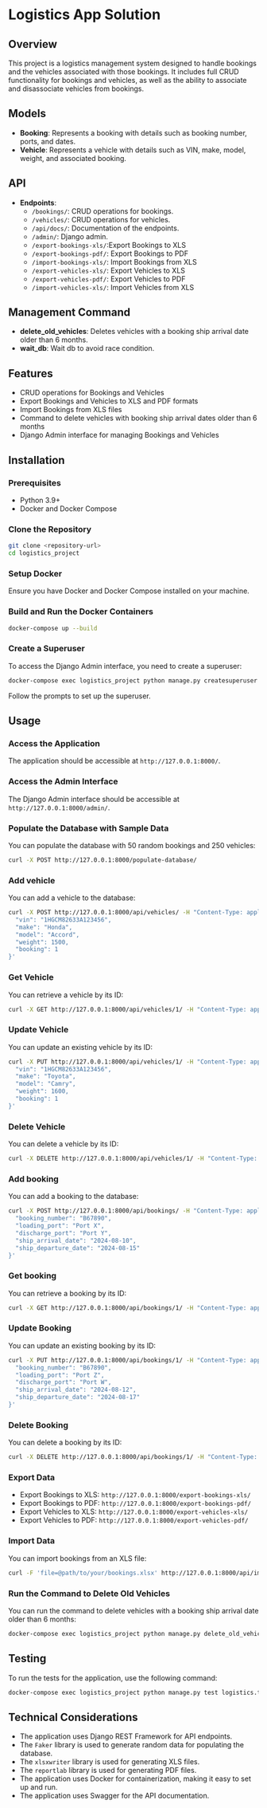 # Logistics App Solution

## Overview

This project is a logistics management system designed to handle bookings and the vehicles associated with those bookings. It includes full CRUD functionality for bookings and vehicles, as well as the ability to associate and disassociate vehicles from bookings.

## Models

- **Booking**: Represents a booking with details such as booking number, ports, and dates.
- **Vehicle**: Represents a vehicle with details such as VIN, make, model, weight, and associated booking.

## API

- **Endpoints**:
  - `/bookings/`: CRUD operations for bookings.
  - `/vehicles/`: CRUD operations for vehicles.
  - `/api/docs/`: Documentation of the endpoints.
  - `/admin/`: Django admin.
  - `/export-bookings-xls/`:Export Bookings to XLS
  - `/export-bookings-pdf/`: Export Bookings to PDF
  - `/import-bookings-xls/`: Import Bookings from XLS
  - `/export-vehicles-xls/`: Export Vehicles to XLS
  - `/export-vehicles-pdf/`: Export Vehicles to PDF
  - `/import-vehicles-xls/`: Import Vehicles from XLS
  
## Management Command

- **delete_old_vehicles**: Deletes vehicles with a booking ship arrival date older than 6 months.
- **wait_db**: Wait db to avoid race condition.

## Features

- CRUD operations for Bookings and Vehicles
- Export Bookings and Vehicles to XLS and PDF formats
- Import Bookings from XLS files
- Command to delete vehicles with booking ship arrival dates older than 6 months
- Django Admin interface for managing Bookings and Vehicles

## Installation

### Prerequisites

- Python 3.9+
- Docker and Docker Compose

### Clone the Repository

```bash
git clone <repository-url>
cd logistics_project
```

### Setup Docker

Ensure you have Docker and Docker Compose installed on your machine.

### Build and Run the Docker Containers

```bash
docker-compose up --build
```

### Create a Superuser

To access the Django Admin interface, you need to create a superuser:

```bash
docker-compose exec logistics_project python manage.py createsuperuser
```

Follow the prompts to set up the superuser.

## Usage

### Access the Application

The application should be accessible at `http://127.0.0.1:8000/`.

### Access the Admin Interface

The Django Admin interface should be accessible at `http://127.0.0.1:8000/admin/`.

### Populate the Database with Sample Data

You can populate the database with 50 random bookings and 250 vehicles:

```bash
curl -X POST http://127.0.0.1:8000/populate-database/
```

### Add vehicle

You can add a vehicle to the database:

```bash
curl -X POST http://127.0.0.1:8000/api/vehicles/ -H "Content-Type: application/json" -d '{
  "vin": "1HGCM82633A123456",
  "make": "Honda",
  "model": "Accord",
  "weight": 1500,
  "booking": 1
}'

```

### Get Vehicle

You can retrieve a vehicle by its ID:

```bash
curl -X GET http://127.0.0.1:8000/api/vehicles/1/ -H "Content-Type: application/json"

```

### Update Vehicle

You can update an existing vehicle by its ID:

```bash
curl -X PUT http://127.0.0.1:8000/api/vehicles/1/ -H "Content-Type: application/json" -d '{
  "vin": "1HGCM82633A123456",
  "make": "Toyota",
  "model": "Camry",
  "weight": 1600,
  "booking": 1
}'

```

### Delete Vehicle

You can delete a vehicle by its ID:

```bash
curl -X DELETE http://127.0.0.1:8000/api/vehicles/1/ -H "Content-Type: application/json"

```

### Add booking

You can add a booking to the database:

```bash
curl -X POST http://127.0.0.1:8000/api/bookings/ -H "Content-Type: application/json" -d '{
  "booking_number": "B67890",
  "loading_port": "Port X",
  "discharge_port": "Port Y",
  "ship_arrival_date": "2024-08-10",
  "ship_departure_date": "2024-08-15"
}'

```

### Get booking

You can retrieve a booking by its ID:

```bash
curl -X GET http://127.0.0.1:8000/api/bookings/1/ -H "Content-Type: application/json"

```

### Update Booking

You can update an existing booking by its ID:

```bash
curl -X PUT http://127.0.0.1:8000/api/bookings/1/ -H "Content-Type: application/json" -d '{
  "booking_number": "B67890",
  "loading_port": "Port Z",
  "discharge_port": "Port W",
  "ship_arrival_date": "2024-08-12",
  "ship_departure_date": "2024-08-17"
}'

```

### Delete Booking

You can delete a booking by its ID:

```bash
curl -X DELETE http://127.0.0.1:8000/api/bookings/1/ -H "Content-Type: application/json"

```

### Export Data

- Export Bookings to XLS: `http://127.0.0.1:8000/export-bookings-xls/`
- Export Bookings to PDF: `http://127.0.0.1:8000/export-bookings-pdf/`
- Export Vehicles to XLS: `http://127.0.0.1:8000/export-vehicles-xls/`
- Export Vehicles to PDF: `http://127.0.0.1:8000/export-vehicles-pdf/`

### Import Data

You can import bookings from an XLS file:

```bash
curl -F 'file=@path/to/your/bookings.xlsx' http://127.0.0.1:8000/api/import-bookings-xls/
```

### Run the Command to Delete Old Vehicles

You can run the command to delete vehicles with a booking ship arrival date older than 6 months:

```bash
docker-compose exec logistics_project python manage.py delete_old_vehicles
```

## Testing

To run the tests for the application, use the following command:

```bash
docker-compose exec logistics_project python manage.py test logistics.tests
```

## Technical Considerations

- The application uses Django REST Framework for API endpoints.
- The `Faker` library is used to generate random data for populating the database.
- The `xlsxwriter` library is used for generating XLS files.
- The `reportlab` library is used for generating PDF files.
- The application uses Docker for containerization, making it easy to set up and run.
- The application uses Swagger for the API documentation.
